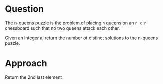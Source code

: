 # Question
The n-queens puzzle is the problem of placing ```n``` queens on an ```n x n``` chessboard such that no two queens attack each other.

Given an integer ```n```, return the number of distinct solutions to the n-queens puzzle.

# Approach
Return the 2nd last element
